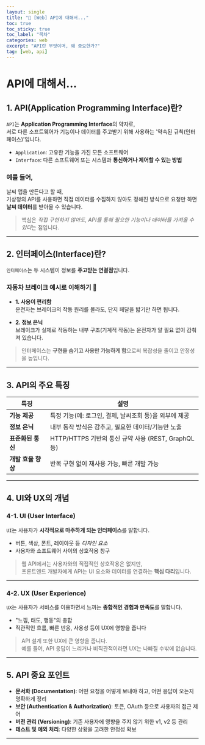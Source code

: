 ```yaml
---
layout: single
title: "📘 [Web] API에 대해서..."
toc: true
toc_sticky: true
toc_label: "목차"
categories: web
excerpt: "API란 무엇이며, 왜 중요한가?"
tag: [web, api]
---
```


# API에 대해서...

## 1. API(Application Programming Interface)란?

`API`는 **Application Programming Interface**의 약자로,  
서로 다른 소프트웨어가 기능이나 데이터를 주고받기 위해 사용하는 '약속된 규칙(인터페이스)'입니다.

-  `Application`: 고유한 기능을 가진 모든 소프트웨어  
-  `Interface`: 다른 소프트웨어 또는 시스템과 **통신하거나 제어할 수 있는 방법**

### 예를 들어,
날씨 앱을 만든다고 할 때,  
기상청의 API를 사용하면 직접 데이터를 수집하지 않아도 정해진 방식으로 요청만 하면 **날씨 데이터**를 받아올 수 있습니다.

> 핵심은 *직접 구현하지 않아도, API를 통해 필요한 기능이나 데이터를 가져올 수 있다*는 점입니다.

---

## 2. 인터페이스(Interface)란?

`인터페이스`는 두 시스템이 정보를 **주고받는 연결점**입니다.  


###  자동차 브레이크 예시로 이해하기 🚗
- **1. 사용이 편리함**  
  운전자는 브레이크의 작동 원리를 몰라도, 단지 페달을 밟기만 하면 됩니다.  

- **2. 정보 은닉**  
  브레이크가 실제로 작동하는 내부 구조(기계적 작동)는 운전자가 알 필요 없이 감춰져 있습니다.

> 인터페이스는 **구현을 숨기고 사용만 가능하게 함**으로써 복잡성을 줄이고 안정성을 높입니다.

---

## 3. API의 주요 특징

| 특징 | 설명 |
|------|------|
|  **기능 제공** | 특정 기능(예: 로그인, 결제, 날씨조회 등)을 외부에 제공 |
| **정보 은닉** | 내부 동작 방식은 감추고, 필요한 데이터/기능만 노출 |
|  **표준화된 통신** | HTTP/HTTPS 기반의 통신 규약 사용 (REST, GraphQL 등) |
| **개발 효율 향상** | 반복 구현 없이 재사용 가능, 빠른 개발 가능 |

---

## 4. UI와 UX의 개념

### 4-1. UI (User Interface)

`UI`는 사용자가 **시각적으로 마주하게 되는 인터페이스**를 말합니다.

- 버튼, 색상, 폰트, 레이아웃 등 *디자인 요소*
- 사용자와 소프트웨어 사이의 상호작용 창구

> 웹 API에서는 사용자와의 직접적인 상호작용은 없지만,  
> 프론트엔드 개발자에게 API는 UI 요소와 데이터를 연결하는 **핵심 다리**입니다.

---

### 4-2. UX (User Experience)

`UX`는 사용자가 서비스를 이용하면서 느끼는 **종합적인 경험과 만족도**를 말합니다.

- "느낌, 태도, 행동"의 총합  
- 직관적인 흐름, 빠른 반응, 사용성 등이 UX에 영향을 줍니다

> API 설계 또한 UX에 큰 영향을 줍니다.  
> 예를 들어, API 응답이 느리거나 비직관적이라면 UX는 나빠질 수밖에 없습니다.

---

## 5. API  중요 포인트

-  **문서화 (Documentation)**: 어떤 요청을 어떻게 보내야 하고, 어떤 응답이 오는지 명확하게 정리  
-  **보안 (Authentication & Authorization)**: 토큰, OAuth 등으로 사용자의 접근 제어  
-  **버전 관리 (Versioning)**: 기존 사용자에 영향을 주지 않기 위한 v1, v2 등 관리  
- **테스트 및 예외 처리**: 다양한 상황을 고려한 안정성 확보

---

